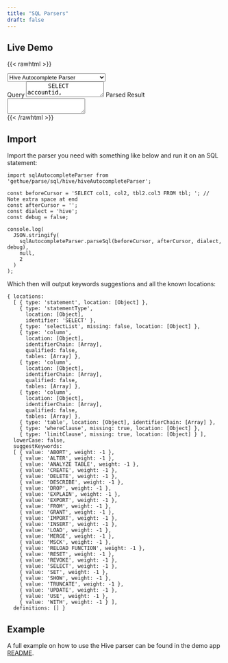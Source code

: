 ```yaml
---
title: "SQL Parsers"
draft: false
---
```


## Live Demo

{{< rawhtml >}}
  <link rel="stylesheet" href="demo/styles.css">
  <div class="live-parser-container">
    <div class="parser-scripts-container"></div>
    <select>
      <option value="hiveAutocompleteParser">Hive Autocomplete Parser</option>
      <option value="hiveSyntaxParser">Hive Syntax Error Parser</option>
      <option disabled> </option>
      <option value="impalaAutocompleteParser">Impala Autocomplete Parser</option>
      <option value="impalaSyntaxParser">Impala Syntax Error Parser</option>
      <option disabled> </option>
      <option value="calciteAutocompleteParser">Calcite Autocomplete Parser</option>
      <option value="calciteSyntaxParser">Calcite Syntax Error Parser</option>
      <option disabled> </option>
      <option value="elasticsearchAutocompleteParser">Elasticsearch Autocomplete Parser</option>
      <option value="elasticsearchSyntaxParser">Elasticsearch Syntax Error Parser</option>
      <option disabled> </option>
      <option value="phoenixAutocompleteParser">Phoenix Autocomplete Parser</option>
      <option value="phoenixSyntaxParser">Phoenix Syntax Error Parser</option>
      <option disabled> </option>
      <option value="druidAutocompleteParser">Druid Autocomplete Parser</option>
      <option value="druidSyntaxParser">Druid Syntax Error Parser</option>
      <option disabled> </option>
      <option value="flinkAutocompleteParser">Flink Autocomplete Parser</option>
      <option value="flinkSyntaxParser">Flink Syntax Error Parser</option>
      <option disabled> </option>
      <option value="ksqlAutocompleteParser">Ksql Autocomplete Parser</option>
      <option value="ksqlSyntaxParser">Ksql Syntax Error Parser</option>
      <option disabled> </option>
      <option value="prestoAutocompleteParser">Presto Autocomplete Parser</option>
      <option value="prestoSyntaxParser">Presto Syntax Error Parser</option>
      <option disabled> </option>
      <option value="genericAutocompleteParser">Generic Autocomplete Parser</option>
      <option value="genericSyntaxParser">Generic Syntax Error Parser</option>
    </select>
    <div class="live-message"></div>
    <label>Query <textarea>
      SELECT accountid,
            account.name,
            sum(expectedrevenue) AS expected,
            count(*) ct
      FROM sfdc.opportunity_history
      JOIN sfdc.account ON account.id = opportunity_history.accountid
      WHERE opportunity_history.`snapshottime` = '2017-09-25'
      GROUP BY accountid,
              account.name
      ORDER BY expected DESC
      LIMIT 100;
    </textarea></label>
    <label>Parsed Result <textarea readonly></textarea></label>
  </div>
  <script src="demo/live-parser.js"></script>
{{< /rawhtml >}}

## Import

Import the parser you need with something like below and run it on an SQL statement:

    import sqlAutocompleteParser from 'gethue/parse/sql/hive/hiveAutocompleteParser';

    const beforeCursor = 'SELECT col1, col2, tbl2.col3 FROM tbl; '; // Note extra space at end
    const afterCursor = '';
    const dialect = 'hive';
    const debug = false;

    console.log(
      JSON.stringify(
        sqlAutocompleteParser.parseSql(beforeCursor, afterCursor, dialect, debug),
        null,
        2
      )
    );

Which then will output keywords suggestions and all the known locations:

    { locations:
      [ { type: 'statement', location: [Object] },
        { type: 'statementType',
          location: [Object],
          identifier: 'SELECT' },
        { type: 'selectList', missing: false, location: [Object] },
        { type: 'column',
          location: [Object],
          identifierChain: [Array],
          qualified: false,
          tables: [Array] },
        { type: 'column',
          location: [Object],
          identifierChain: [Array],
          qualified: false,
          tables: [Array] },
        { type: 'column',
          location: [Object],
          identifierChain: [Array],
          qualified: false,
          tables: [Array] },
        { type: 'table', location: [Object], identifierChain: [Array] },
        { type: 'whereClause', missing: true, location: [Object] },
        { type: 'limitClause', missing: true, location: [Object] } ],
      lowerCase: false,
      suggestKeywords:
      [ { value: 'ABORT', weight: -1 },
        { value: 'ALTER', weight: -1 },
        { value: 'ANALYZE TABLE', weight: -1 },
        { value: 'CREATE', weight: -1 },
        { value: 'DELETE', weight: -1 },
        { value: 'DESCRIBE', weight: -1 },
        { value: 'DROP', weight: -1 },
        { value: 'EXPLAIN', weight: -1 },
        { value: 'EXPORT', weight: -1 },
        { value: 'FROM', weight: -1 },
        { value: 'GRANT', weight: -1 },
        { value: 'IMPORT', weight: -1 },
        { value: 'INSERT', weight: -1 },
        { value: 'LOAD', weight: -1 },
        { value: 'MERGE', weight: -1 },
        { value: 'MSCK', weight: -1 },
        { value: 'RELOAD FUNCTION', weight: -1 },
        { value: 'RESET', weight: -1 },
        { value: 'REVOKE', weight: -1 },
        { value: 'SELECT', weight: -1 },
        { value: 'SET', weight: -1 },
        { value: 'SHOW', weight: -1 },
        { value: 'TRUNCATE', weight: -1 },
        { value: 'UPDATE', weight: -1 },
        { value: 'USE', weight: -1 },
        { value: 'WITH', weight: -1 } ],
      definitions: [] }

## Example

A full example on how to use the Hive parser can be found in the demo app [README](https://github.com/cloudera/hue/blob/master/tools/examples/api/hue_dep/README.md).
